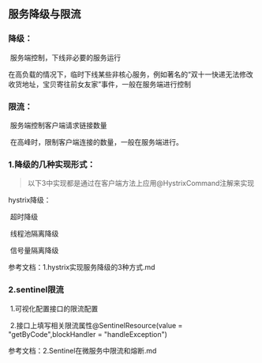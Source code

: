 ## 服务降级与限流

### 降级：

​		服务端控制，下线非必要的服务运行

​		在高负载的情况下，临时下线某些非核心服务，例如著名的“双十一快递无法修改收货地址，宝贝寄往前女友家”事件，一般在服务端进行控制



### 限流：

​		服务端控制客户端请求链接数量

​		在高峰时，限制客户端连接的数量，一般在服务端进行。







### 1.降级的几种实现形式：

> 以下3中实现都是通过在客户端方法上应用@HystrixCommand注解来实现

hystrix降级：

​	超时降级

​	线程池隔离降级

​	信号量隔离降级

参考文档：1.hystrix实现服务降级的3种方式.md



### 2.sentinel限流

​	1.可视化配置接口的限流配置

​	2.接口上填写相关限流属性@SentinelResource(value = "getByCode",blockHandler = "handleException")

参考文档：2.Sentinel在微服务中限流和熔断.md